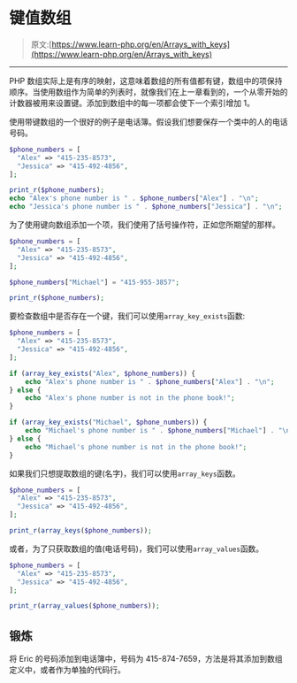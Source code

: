 # 键值数组

> 原文:[https://www.learn-php.org/en/Arrays_with_keys](https://www.learn-php.org/en/Arrays_with_keys)

* * *

PHP 数组实际上是有序的映射，这意味着数组的所有值都有键，数组中的项保持顺序。当使用数组作为简单的列表时，就像我们在上一章看到的，一个从零开始的计数器被用来设置键。添加到数组中的每一项都会使下一个索引增加 1。

使用带键数组的一个很好的例子是电话簿。假设我们想要保存一个类中的人的电话号码。

```php
$phone_numbers = [
  "Alex" => "415-235-8573",
  "Jessica" => "415-492-4856",
];

print_r($phone_numbers);
echo "Alex's phone number is " . $phone_numbers["Alex"] . "\n";
echo "Jessica's phone number is " . $phone_numbers["Jessica"] . "\n"; 
```

为了使用键向数组添加一个项，我们使用了括号操作符，正如您所期望的那样。

```php
$phone_numbers = [
  "Alex" => "415-235-8573",
  "Jessica" => "415-492-4856",
];

$phone_numbers["Michael"] = "415-955-3857";

print_r($phone_numbers); 
```

要检查数组中是否存在一个键，我们可以使用`array_key_exists`函数:

```php
$phone_numbers = [
  "Alex" => "415-235-8573",
  "Jessica" => "415-492-4856",
];

if (array_key_exists("Alex", $phone_numbers)) {
    echo "Alex's phone number is " . $phone_numbers["Alex"] . "\n";
} else {
    echo "Alex's phone number is not in the phone book!";
}

if (array_key_exists("Michael", $phone_numbers)) {
    echo "Michael's phone number is " . $phone_numbers["Michael"] . "\n";
} else {
    echo "Michael's phone number is not in the phone book!";
} 
```

如果我们只想提取数组的键(名字)，我们可以使用`array_keys`函数。

```php
$phone_numbers = [
  "Alex" => "415-235-8573",
  "Jessica" => "415-492-4856",
];

print_r(array_keys($phone_numbers)); 
```

或者，为了只获取数组的值(电话号码)，我们可以使用`array_values`函数。

```php
$phone_numbers = [
  "Alex" => "415-235-8573",
  "Jessica" => "415-492-4856",
];

print_r(array_values($phone_numbers)); 
```

## 锻炼

将 Eric 的号码添加到电话簿中，号码为 415-874-7659，方法是将其添加到数组定义中，或者作为单独的代码行。
